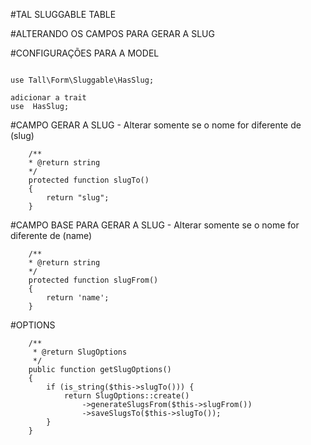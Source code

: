 #TAL SLUGGABLE TABLE

#ALTERANDO OS CAMPOS PARA GERAR A SLUG

#CONFIGURAÇÕES PARA A MODEL
```

use Tall\Form\Sluggable\HasSlug;

adicionar a trait
use  HasSlug;

```

#CAMPO  GERAR A SLUG - Alterar somente se o nome for diferente de (slug)
```
    /**
    * @return string
    */
    protected function slugTo()
    {
        return "slug";
    }
```

#CAMPO BASE PARA GERAR A SLUG - Alterar somente se o nome for diferente de (name)
```
    /**
    * @return string
    */
    protected function slugFrom()
    {
        return 'name';
    }

```



#OPTIONS
```
    /**
     * @return SlugOptions
     */
    public function getSlugOptions()
    {
        if (is_string($this->slugTo())) {
            return SlugOptions::create()
                ->generateSlugsFrom($this->slugFrom())
                ->saveSlugsTo($this->slugTo());
        }
    }
```